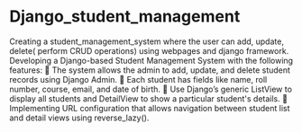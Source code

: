 # Django_student_management
Creating a student_management_system where the user can add, update, delete( perform CRUD operations) using webpages and django framework.
Developing a Django-based Student Management System with the following features: 
 The system allows the admin to add, update, and delete student records using Django Admin. 
 Each student has fields like name, roll number, course, email, and date of birth. 
 Use Django’s generic ListView to display all students and DetailView to show a particular 
student's details. 
 Implementing URL configuration that allows navigation between student list and detail views using 
reverse_lazy(). 
